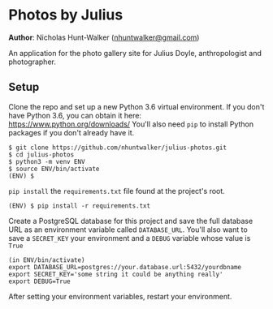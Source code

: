 # Photos by Julius

**Author**: Nicholas Hunt-Walker (nhuntwalker@gmail.com)

An application for the photo gallery site for Julius Doyle, anthropologist and photographer.

## Setup

Clone the repo and set up a new Python 3.6 virtual environment.
If you don't have Python 3.6, you can obtain it here: https://www.python.org/downloads/
You'll also need `pip` to install Python packages if you don't already have it.

```
$ git clone https://github.com/nhuntwalker/julius-photos.git
$ cd julius-photos
$ python3 -m venv ENV
$ source ENV/bin/activate
(ENV) $
```

`pip install` the `requirements.txt` file found at the project's root.

```
(ENV) $ pip install -r requirements.txt
```

Create a PostgreSQL database for this project and save the full database URL as an environment variable called `DATABASE_URL`.
You'll also want to save a `SECRET_KEY` your environment and a `DEBUG` variable whose value is `True`

```
(in ENV/bin/activate)
export DATABASE_URL=postgres://your.database.url:5432/yourdbname
export SECRET_KEY='some string it could be anything really'
export DEBUG=True
```

After setting your environment variables, restart your environment.